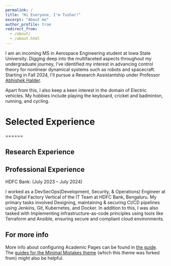 ```yaml
---
permalink: /
title: "Hi Everyone, I'm Tushar!"
excerpt: "About me"
author_profile: true
redirect_from: 
  - /about/
  - /about.html
---
```


I am an incoming MS in Aerospace Engineering student at Iowa State University. Digging deep into the multifaceted aspects throughout my undergraduate journey, I’ve identified my interest in advancing control theory for nonlinear dynamical systems such as robots and spacecraft. Starting in Fall 2024, I'll pursue a Research Assistantship under Professor [Abhishek Halder](https://abhishekhalder.org/index.html).

Apart from this, I also keep a keen interest in the domain of Electric vehicles. My hobbies include playing the keyboard, cricket and badminton, running, and cycling. 

# Selected Experience
======
## Research Experience


## Professional Experience
HDFC Bank: (July 2023 – July 2024)

I worked as a DevSecOps(Development, Security, & Operations) Engineer at the Digital Factory Vertical of the IT Team at HDFC Bank, Bengaluru. My primary tasks involved Designing, maintaining & securing CI/CD pipelines using Jenkins, Git, Kubernetes, and Docker. In addition to this, I was also tasked with Implementing infrastructure-as-code principles using tools like Terraform and Ansible, ensuring secure and compliant cloud environments.

For more info
------
More info about configuring Academic Pages can be found in [the guide](https://academicpages.github.io/markdown/). The [guides for the Minimal Mistakes theme](https://mmistakes.github.io/minimal-mistakes/docs/configuration/) (which this theme was forked from) might also be helpful.
